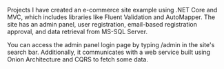 Projects
I have created an e-commerce site example using .NET Core and MVC, which includes libraries like Fluent Validation and AutoMapper. The site has an admin panel, user registration, email-based registration approval, and data retrieval from MS-SQL Server.

You can access the admin panel login page by typing /admin in the site's search bar.
Additionally, it communicates with a web service built using Onion Architecture and CQRS to fetch some data.
